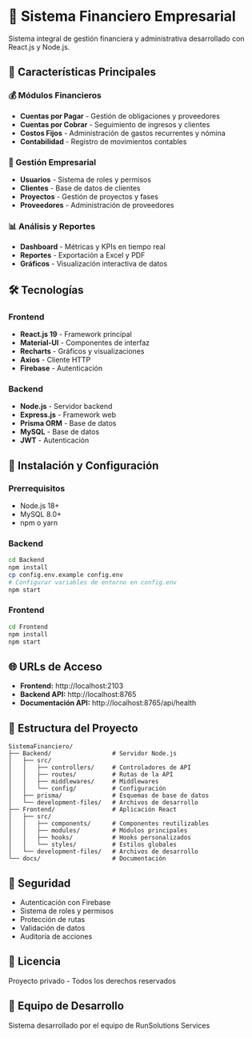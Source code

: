 # 🏢 Sistema Financiero Empresarial

Sistema integral de gestión financiera y administrativa desarrollado con React.js y Node.js.

## 🚀 Características Principales

### 💰 Módulos Financieros
- **Cuentas por Pagar** - Gestión de obligaciones y proveedores
- **Cuentas por Cobrar** - Seguimiento de ingresos y clientes
- **Costos Fijos** - Administración de gastos recurrentes y nómina
- **Contabilidad** - Registro de movimientos contables

### 👥 Gestión Empresarial
- **Usuarios** - Sistema de roles y permisos
- **Clientes** - Base de datos de clientes
- **Proyectos** - Gestión de proyectos y fases
- **Proveedores** - Administración de proveedores

### 📊 Análisis y Reportes
- **Dashboard** - Métricas y KPIs en tiempo real
- **Reportes** - Exportación a Excel y PDF
- **Gráficos** - Visualización interactiva de datos

## 🛠 Tecnologías

### Frontend
- **React.js 19** - Framework principal
- **Material-UI** - Componentes de interfaz
- **Recharts** - Gráficos y visualizaciones
- **Axios** - Cliente HTTP
- **Firebase** - Autenticación

### Backend
- **Node.js** - Servidor backend
- **Express.js** - Framework web
- **Prisma ORM** - Base de datos
- **MySQL** - Base de datos
- **JWT** - Autenticación

## 🚀 Instalación y Configuración

### Prerrequisitos
- Node.js 18+
- MySQL 8.0+
- npm o yarn

### Backend
```bash
cd Backend
npm install
cp config.env.example config.env
# Configurar variables de entorno en config.env
npm start
```

### Frontend
```bash
cd Frontend
npm install
npm start
```

## 🌐 URLs de Acceso

- **Frontend:** http://localhost:2103
- **Backend API:** http://localhost:8765
- **Documentación API:** http://localhost:8765/api/health

## 📁 Estructura del Proyecto

```
SistemaFinanciero/
├── Backend/                 # Servidor Node.js
│   ├── src/
│   │   ├── controllers/     # Controladores de API
│   │   ├── routes/          # Rutas de la API
│   │   ├── middlewares/     # Middlewares
│   │   └── config/          # Configuración
│   ├── prisma/              # Esquemas de base de datos
│   └── development-files/   # Archivos de desarrollo
├── Frontend/                # Aplicación React
│   ├── src/
│   │   ├── components/      # Componentes reutilizables
│   │   ├── modules/         # Módulos principales
│   │   ├── hooks/           # Hooks personalizados
│   │   └── styles/          # Estilos globales
│   └── development-files/   # Archivos de desarrollo
└── docs/                    # Documentación
```

## 🔐 Seguridad

- Autenticación con Firebase
- Sistema de roles y permisos
- Protección de rutas
- Validación de datos
- Auditoría de acciones

## 📄 Licencia

Proyecto privado - Todos los derechos reservados

## 👥 Equipo de Desarrollo

Sistema desarrollado por el equipo de RunSolutions Services
